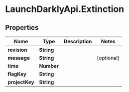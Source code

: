 # LaunchDarklyApi.Extinction

## Properties

Name | Type | Description | Notes
------------ | ------------- | ------------- | -------------
**revision** | **String** |  | 
**message** | **String** |  | [optional] 
**time** | **Number** |  | 
**flagKey** | **String** |  | 
**projectKey** | **String** |  | 


